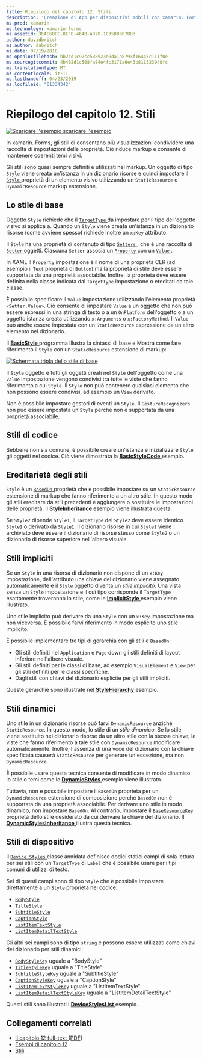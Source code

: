 ```yaml
---
title: Riepilogo del capitolo 12. Stili
description: 'Creazione di App per dispositivi mobili con xamarin. Forms: Riepilogo del capitolo 12. Stili'
ms.prod: xamarin
ms.technology: xamarin-forms
ms.assetid: 3EAE6BDC-8EFB-464B-A87B-1C35B8387BB3
author: davidbritch
ms.author: dabritch
ms.date: 07/19/2018
ms.openlocfilehash: bb2cd1c97cc588923e0da1a8793f16445c111f0e
ms.sourcegitcommit: 4b402d1c508fa84e4fc3171a6e43b811323948fc
ms.translationtype: MT
ms.contentlocale: it-IT
ms.lasthandoff: 04/23/2019
ms.locfileid: "61334342"
---
```

# <a name="summary-of-chapter-12-styles"></a>Riepilogo del capitolo 12. Stili

[![Scaricare l'esempio](~/media/shared/download.png) scaricare l'esempio](https://github.com/xamarin/xamarin-forms-book-samples/tree/master/Chapter12)

In xamarin. Forms, gli stili di consentano più visualizzazioni condividere una raccolta di impostazioni delle proprietà. Ciò riduce markup e consente di mantenere coerenti temi visivi.

Gli stili sono quasi sempre definiti e utilizzati nel markup. Un oggetto di tipo [ `Style` ](xref:Xamarin.Forms.Style) viene creata un'istanza in un dizionario risorse e quindi impostare il [ `Style` ](xref:Xamarin.Forms.VisualElement.Style) proprietà di un elemento visivo utilizzando un `StaticResource` o `DynamicResource` markup estensione.

## <a name="the-basic-style"></a>Lo stile di base

Oggetto `Style` richiede che il [ `TargetType` ](xref:Xamarin.Forms.Style.TargetType) da impostare per il tipo dell'oggetto visivo si applica a. Quando un `Style` viene creata un'istanza in un dizionario risorse (come avviene spesso) richiede inoltre un `x:Key` attributo.

Il `Style` ha una proprietà di contenuto di tipo [ `Setters` ](xref:Xamarin.Forms.Style.Setters), che è una raccolta di [ `Setter` ](xref:Xamarin.Forms.Setter) oggetti. Ciascuna `Setter` associa un [ `Property` ](xref:Xamarin.Forms.Setter.Property) con un [ `Value` ](xref:Xamarin.Forms.Setter.Value).

In XAML il `Property` impostazione è il nome di una proprietà CLR (ad esempio il `Text` proprietà di `Button`) ma la proprietà di stile deve essere supportata da una proprietà associabile. Inoltre, la proprietà deve essere definita nella classe indicata dal `TargetType` impostazione o ereditati da tale classe.

È possibile specificare il `Value` impostazione utilizzando l'elemento proprietà `<Setter.Value>`. Ciò consente di impostare `Value` a un oggetto che non può essere espressi in una stringa di testo o a un `OnPlatform` dell'oggetto o a un oggetto istanza creata utilizzando `x:Arguments` o `x:FactoryMethod`. Il `Value` può anche essere impostata con un `StaticResource` espressione da un altro elemento nel dizionario.

Il [ **BasicStyle** ](https://github.com/xamarin/xamarin-forms-book-samples/tree/master/Chapter12/BasicStyle) programma illustra la sintassi di base e Mostra come fare riferimento il `Style` con un `StaticResource` estensione di markup:

[![Schermata tripla dello stile di base](images/ch12fg01-small.png "base stili")](images/ch12fg01-large.png#lightbox "stili di base")

Il `Style` oggetto e tutti gli oggetti creati nel `Style` dell'oggetto come una `Value` impostazione vengono condivisi tra tutte le viste che fanno riferimento a cui `Style`. Il `Style` non può contenere qualsiasi elemento che non possono essere condivisi, ad esempio un `View` derivato.

Non è possibile impostare gestori di eventi un `Style`. Il `GestureRecognizers` non può essere impostata un `Style` perché non è supportata da una proprietà associabile.

## <a name="styles-in-code"></a>Stili di codice

Sebbene non sia comune, è possibile creare un'istanza e inizializzare `Style` gli oggetti nel codice. Ciò viene dimostrata la [ **BasicStyleCode** ](https://github.com/xamarin/xamarin-forms-book-samples/tree/master/Chapter12/BasicStyleCode) esempio.

## <a name="style-inheritance"></a>Ereditarietà degli stili

`Style` è un [ `BasedOn` ](xref:Xamarin.Forms.Style.BasedOn) proprietà che è possibile impostare su un `StaticResource` estensione di markup che fanno riferimento a un altro stile. In questo modo gli stili ereditare da stili precedenti e aggiungere o sostituire le impostazioni delle proprietà. Il [ **StyleInheritance** ](https://github.com/xamarin/xamarin-forms-book-samples/tree/master/Chapter12/StyleInheritance) esempio viene illustrata questa.

Se `Style2` dipende `Style1`, il `TargetType` del `Style2` deve essere identico `Style1` o derivato da `Style1`. Il dizionario risorse in cui `Style1` viene archiviato deve essere il dizionario di risorse stesso come `Style2` o un dizionario di risorse superiore nell'albero visuale.

## <a name="implicit-styles"></a>Stili impliciti

Se un `Style` in una risorsa di dizionario non dispone di un `x:Key` impostazione, dell'attributo una chiave del dizionario viene assegnato automaticamente e il `Style` oggetto diventa un *stile implicito*. Una vista senza un `Style` impostazione e il cui tipo corrisponde il `TargetType` esattamente troveranno lo stile, come le [ **ImplicitStyle** ](https://github.com/xamarin/xamarin-forms-book-samples/tree/master/Chapter12/ImplicitStyle) esempio viene illustrato.

Uno stile implicito può derivare da una `Style` con un `x:Key` impostazione ma non viceversa. È possibile farvi riferimento in modo esplicito uno stile implicito.

È possibile implementare tre tipi di gerarchia con gli stili e `BasedOn`:

- Gli stili definiti nel `Application` e `Page` down gli stili definiti di layout inferiore nell'albero visuale.
- Gli stili definiti per le classi di base, ad esempio `VisualElement` e `View` per gli stili definiti per le classi specifiche.
- Dagli stili con chiavi del dizionario esplicite per gli stili impliciti.

Queste gerarchie sono illustrate nel [ **StyleHierarchy** ](https://github.com/xamarin/xamarin-forms-book-samples/tree/master/Chapter12/StyleHierarchy) esempio.

## <a name="dynamic-styles"></a>Stili dinamici

Uno stile in un dizionario risorse può farvi `DynamicResource` anziché `StaticResource`. In questo modo, lo stile di un *stile dinamico*. Se lo stile viene sostituito nel dizionario risorse da un altro stile con la stessa chiave, le viste che fanno riferimento a tale stile con `DynamicResource` modificare automaticamente. Inoltre, l'assenza di una voce del dizionario con la chiave specificata causerà `StaticResource` per generare un'eccezione, ma non `DynamicResource`.

È possibile usare questa tecnica consente di modificare in modo dinamico lo stile o temi come le [ **DynamicStyles** ](https://github.com/xamarin/xamarin-forms-book-samples/tree/master/Chapter12/DynamicStyles) esempio viene illustrato.

Tuttavia, non è possibile impostare il `BasedOn` proprietà per un `DynamicResource` estensione di composizione perché `BasedOn` non è supportata da una proprietà associabile. Per derivare uno stile in modo dinamico, non impostare `BasedOn`. Al contrario, impostare il [ `BaseResourceKey` ](xref:Xamarin.Forms.Style.BaseResourceKey) proprietà dello stile desiderato da cui derivare la chiave del dizionario. Il [ **DynamicStylesInheritance** ](https://github.com/xamarin/xamarin-forms-book-samples/tree/master/Chapter12/DynaStylesInh) illustra questa tecnica.

## <a name="device-styles"></a>Stili di dispositivo

Il [ `Device.Styles` ](xref:Xamarin.Forms.Device.Styles) classe annidata definisce dodici statici campi di sola lettura per sei stili con un `TargetType` di `Label` che è possibile usare per i tipi comuni di utilizzi di testo.

Sei di questi campi sono di tipo `Style` che è possibile impostare direttamente a un `Style` proprietà nel codice:

- [`BodyStyle`](xref:Xamarin.Forms.Device.Styles.BodyStyle)
- [`TitleStyle`](xref:Xamarin.Forms.Device.Styles.TitleStyle)
- [`SubtitleStyle`](xref:Xamarin.Forms.Device.Styles.SubtitleStyle)
- [`CaptionStyle`](xref:Xamarin.Forms.Device.Styles.CaptionStyle)
- [`ListItemTextStyle`](xref:Xamarin.Forms.Device.Styles.ListItemTextStyle)
- [`ListItemDetailTextStyle`](xref:Xamarin.Forms.Device.Styles.ListItemDetailTextStyle)

Gli altri sei campi sono di tipo `string` e possono essere utilizzati come chiavi del dizionario per stili dinamici:

- [`BodyStyleKey`](xref:Xamarin.Forms.Device.Styles.BodyStyleKey) uguale a "BodyStyle"
- [`TitleStyleKey`](xref:Xamarin.Forms.Device.Styles.TitleStyleKey) uguale a "TitleStyle"
- [`SubtitleStyleKey`](xref:Xamarin.Forms.Device.Styles.SubtitleStyleKey) uguale a "SubtitleStyle"
- [`CaptionStyleKey`](xref:Xamarin.Forms.Device.Styles.CaptionStyleKey) uguale a "CaptionStyle"
- [`ListItemTextStyleKey`](xref:Xamarin.Forms.Device.Styles.ListItemTextStyleKey) uguale a "ListItemTextStyle"
- [`ListItemDetailTextStyleKey`](xref:Xamarin.Forms.Device.Styles.ListItemDetailTextStyleKey) uguale a "ListItemDetailTextStyle"

Questi stili sono illustrati i [ **DeviceStylesList** ](https://github.com/xamarin/xamarin-forms-book-samples/tree/master/Chapter12/DeviceStylesList) esempio.

## <a name="related-links"></a>Collegamenti correlati

- [Il capitolo 12 full-text (PDF)](https://download.xamarin.com/developer/xamarin-forms-book/XamarinFormsBook-Ch12-Apr2016.pdf)
- [Esempi di capitolo 12](https://github.com/xamarin/xamarin-forms-book-samples/tree/master/Chapter12)
- [Stili](~/xamarin-forms/user-interface/styles/index.md)
